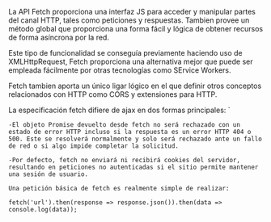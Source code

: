 La API Fetch proporciona una interfaz JS para acceder y manipular partes del canal HTTP, tales como peticiones y respuestas. Tambien provee un método global que proporciona una forma fácil y lógica de obtener recursos de forma asíncrona por la red. 

Este tipo de funcionalidad se conseguía previamente haciendo uso de XMLHttpRequest, Fetch proporciona una alternativa mejor que puede ser empleada fácilmente por otras tecnologías como SErvice Workers. 

Fetch tambien aporta un único ligar lógico en el que definir otros conceptos relacionados con HTTP como CORS y extensiones para HTTP.

La especificación fetch difiere de ajax en dos formas principales: `

    -El objeto Promise devuelto desde fetch no será rechazado con un estado de error HTTP incluso si la respuesta es un error HTTP 404 o 500. Este se resolverá normalmente y solo será rechazado ante un fallo de red o si algo impide completar la solicitud.

    -Por defecto, fetch no enviará ni recibirá cookies del servidor, resultando en peticiones no autenticadas si el sitio permite mantener una sesión de usuario.

    Una petición básica de fetch es realmente simple de realizar:

    fetch('url').then(response => response.json()).then(data => console.log(data));

